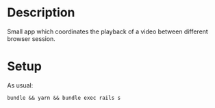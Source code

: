# Description

Small app which coordinates the playback of a video between different browser session.

# Setup

As usual:

```
bundle && yarn && bundle exec rails s
